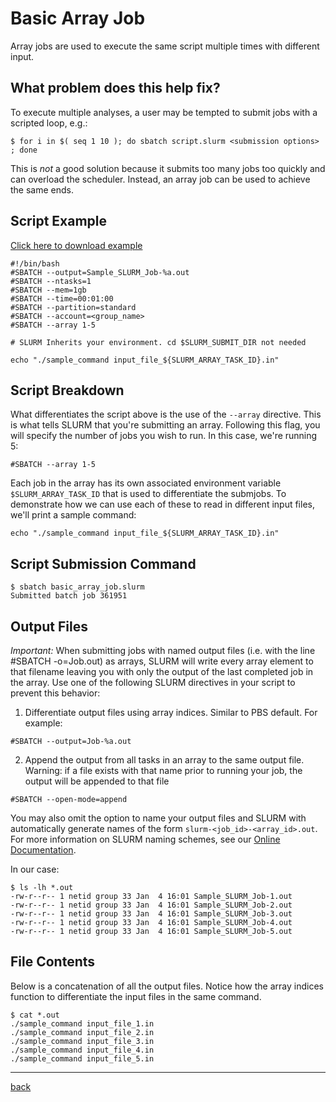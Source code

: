 # Basic Array Job
Array jobs are used to execute the same script multiple times with different input.

## What problem does this help fix?
To execute multiple analyses, a user may be tempted to submit jobs with a scripted loop, e.g.:
```
$ for i in $( seq 1 10 ); do sbatch script.slurm <submission options> ; done
```
This is *not* a good solution because it submits too many jobs too quickly and can overload the scheduler. Instead, an array job can be used to achieve the same ends. 

## Script Example

[Click here to download example](basic_array_job.tar.gz)

 ```
#!/bin/bash
#SBATCH --output=Sample_SLURM_Job-%a.out
#SBATCH --ntasks=1             
#SBATCH --mem=1gb                    
#SBATCH --time=00:01:00   
#SBATCH --partition=standard
#SBATCH --account=<group_name>   
#SBATCH --array 1-5
 
# SLURM Inherits your environment. cd $SLURM_SUBMIT_DIR not needed

echo "./sample_command input_file_${SLURM_ARRAY_TASK_ID}.in"
 ```
 
 ## Script Breakdown
 What differentiates the script above is the use of the ```--array``` directive. This is what tells SLURM that you're submitting an array. Following this flag, you will specify the number of jobs you wish to run. In this case, we're running 5:
 ```
 #SBATCH --array 1-5
 ```
 Each job in the array has its own associated environment variable ```$SLURM_ARRAY_TASK_ID``` that is used to differentiate the submjobs. To demonstrate how we can use each of these to read in different input files, we'll print a sample command:
 ```
 echo "./sample_command input_file_${SLURM_ARRAY_TASK_ID}.in"
 ```
 
 ## Script Submission Command
 ```
 $ sbatch basic_array_job.slurm
 Submitted batch job 361951
 ```
 
 ## Output Files
*Important:* When submitting jobs with named output files (i.e. with the line #SBATCH -o=Job.out) as arrays, SLURM will write every array element to that filename leaving you with only the output of the last completed job in the array. Use one of the following SLURM directives in your script to prevent this behavior:

1. Differentiate output files using array indices. Similar to PBS default. For example:
```
#SBATCH --output=Job-%a.out
```
2. Append the output from all tasks in an array to the same output file. Warning: if a file exists with that name prior to running your job, the output will be appended to that file
```
#SBATCH --open-mode=append
```

You may also omit the option to name your output files and SLURM with automatically generate names of the form ```slurm-<job_id>-<array_id>.out```. For more information on SLURM naming schemes, see our [Online Documentation](https://public.confluence.arizona.edu/pages/viewpage.action?pageId=93160866#RunningJobswithSLURM(Puma)-SLURMOutputFilenamePatterns). 

In our case:
```
$ ls -lh *.out
-rw-r--r-- 1 netid group 33 Jan  4 16:01 Sample_SLURM_Job-1.out
-rw-r--r-- 1 netid group 33 Jan  4 16:01 Sample_SLURM_Job-2.out
-rw-r--r-- 1 netid group 33 Jan  4 16:01 Sample_SLURM_Job-3.out
-rw-r--r-- 1 netid group 33 Jan  4 16:01 Sample_SLURM_Job-4.out
-rw-r--r-- 1 netid group 33 Jan  4 16:01 Sample_SLURM_Job-5.out
```

## File Contents
Below is a concatenation of all the output files. Notice how the array indices function to differentiate the input files in the same command.
```
$ cat *.out
./sample_command input_file_1.in
./sample_command input_file_2.in
./sample_command input_file_3.in
./sample_command input_file_4.in
./sample_command input_file_5.in
```
----------
[back](../)
